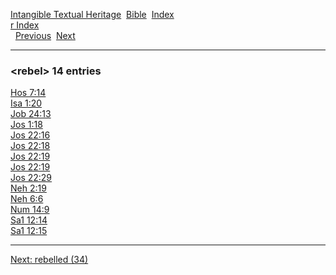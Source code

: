 [Intangible Textual Heritage](../../index)  [Bible](../index) 
[Index](index)   
[r Index](_r_)  
  [Previous](c09197)  [Next](c09199) 

------------------------------------------------------------------------

### &lt;rebel&gt; 14 entries

[Hos 7:14](../kjv/hos007.htm#014)  
[Isa 1:20](../kjv/isa001.htm#020)  
[Job 24:13](../kjv/job024.htm#013)  
[Jos 1:18](../kjv/jos001.htm#018)  
[Jos 22:16](../kjv/jos022.htm#016)  
[Jos 22:18](../kjv/jos022.htm#018)  
[Jos 22:19](../kjv/jos022.htm#019)  
[Jos 22:19](../kjv/jos022.htm#019)  
[Jos 22:29](../kjv/jos022.htm#029)  
[Neh 2:19](../kjv/neh002.htm#019)  
[Neh 6:6](../kjv/neh006.htm#006)  
[Num 14:9](../kjv/num014.htm#009)  
[Sa1 12:14](../kjv/sa1012.htm#014)  
[Sa1 12:15](../kjv/sa1012.htm#015)  

------------------------------------------------------------------------

[Next: rebelled (34)](c09199)
